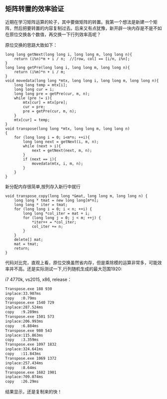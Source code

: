 ## 矩阵转置的效率验证

近期在学习矩阵运算的轮子，其中要做矩阵的转置。我第一个想法是新建一个矩阵，然后把要转置的内容复制过去。后来又有点犹豫，新开辟一块内存是不是不如在原位交换各个数值，再交换一下行列效率高呢？

原位交换的思路大致如下：
```
long long getNext(long long i, long long m, long long n){
	return (i%n)*m + i / n;  //[row, col] == [i/n, i%n];
}
long long getPre(long long i, long long m, long long n){
	return (i%m)*n + i / m;
}
void movedata(long long *mtx, long long i, long long m, long long n){
	long long temp = mtx[i];
	long long cur = i;
	long long pre = getPre(cur, m, n);
	while (pre != i){
		mtx[cur] = mtx[pre];
		cur = pre;
		pre = getPre(cur, m, n);
	}
	mtx[cur] = temp;
}
void transpose(long long *mtx, long long m, long long n)
{
	for (long long i = 0; i<m*n; ++i){
		long long next = getNext(i, m, n);
		while (next > i){
			next = getNext(next, m, n);
        }
		if (next == i){
			movedata(mtx, i, m, n);
        }
	}
}
```
新分配内存很简单,按列存入新行中就行
```
void transpose_copy(long long *&mat, long long m, long long n) {
	long long * tmat = new long long[m*n];
	long long * iter = tmat;
	for (long long i = 0; i < n; ++i) {
		long long *col_iter = mat + i;
		for (long long j = 0; j < m; ++j) {
			*iter++ = *col_iter;
			col_iter += n;
		}
	}
	delete[] mat;
	mat = tmat;
	return;
}
```
代码对比完，直观上看，原位交换虽然省内存，但是乘除模的运算非常多，可能效率并不高。还是实际测试一下,行列随机生成的最大范围1920:

i7 4770k, vs2015, x86, release：
```markdown
Transpose.exe 188 930
inplace:33.907ms
copy   :0.79ms
Transpose.exe 1540 729
inplace:287.524ms
copy   :9.289ms
Transpose.exe 1501 573
inplace:206.993ms
copy   :6.884ms
Transpose.exe 980 543
inplace:115.863ms
copy   :3.359ms
Transpose.exe 1097 1832
inplace:324.641ms
copy   :11.843ms
Transpose.exe 1069 1372
inplace:257.434ms
copy   :8.64ms
Transpose.exe 1682 1901
inplace:709.074ms
copy   :26.29ms
```
结果显示，还是复制来的快！
